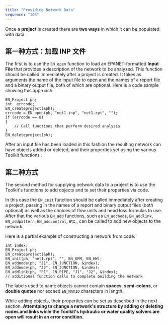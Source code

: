 ```yaml
---
title: "Providing Network Data"
sequence: "103"
---
```


Once a **project** is created there are **two ways** in which it can be populated with data.

## 第一种方式：加载 INP 文件

The first is to use the `EN_open` function to load an EPANET-formatted **Input File**
that provides a description of the network to be analyzed.
This function should be called immediately after a project is created.
It takes as arguments the name of the input file to open and the names of a report file and a binary output file,
both of which are optional. Here is a code sample showing this approach:

```text
EN_Project ph;
int  errcode;
EN_createproject(&ph);
errcode = EN_open(ph, "net1.inp", "net1.rpt", "");
if (errcode == 0)
{
    // Call functions that perform desired analysis
}
EN_deleteproject(ph);
```

After an input file has been loaded in this fashion
the resulting network can have objects added or deleted,
and their properties set using the various Toolkit functions .

## 第二种方式

The second method for supplying network data to a project is
to use the Toolkit's functions to add objects and to set their properties via code.

In this case the `EN_init` function should be called immediately after creating a project,
passing in the names of a report and binary output files (both optional)
as well as the choices of flow units and head loss formulas to use.
After that the various `EN_add` functions, such as `EN_addnode`, `EN_addlink`, `EN_addpattern`, `EN_addcontrol`, etc.,
can be called to add new objects to the network.

Here is a partial example of constructing a network from code:

```text
int index;
EN_Project ph;
EN_createproject(&ph);
EN_init(ph, "net1.rpt", "", EN_GPM, EN_HW);
EN_addnode(ph, "J1", EN_JUNCTION, &index);
EN_addnode(ph, "J2", EN_JUNCTION, &index);
EN_addlink(ph, "P1", EN_PIPE, "J1", "J2", &index);
// additional function calls to complete building the network
```

The labels used to name objects cannot contain **spaces**, **semi-colons**, or **double quotes**
nor exceed `EN_MAXID` characters in length.

While adding objects, their properties can be set as described in the next section.
**Attemtping to change a network's structure by adding or deleting nodes and links
while the Toolkit's hydraulic or water quality solvers are open will result in an error condition.**
